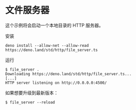 # 文件服务器

这个示例将会启动一个本地目录的 HTTP 服务器。

安装

```shell
deno install --allow-net --allow-read https://deno.land/std/http/file_server.ts
```

运行

```shell
$ file_server .
Downloading https://deno.land/std/http/file_server.ts...
[...]
HTTP server listening on http://0.0.0.0:4500/
```

如果想要升级到最新版本：

```shell
$ file_server --reload
```
